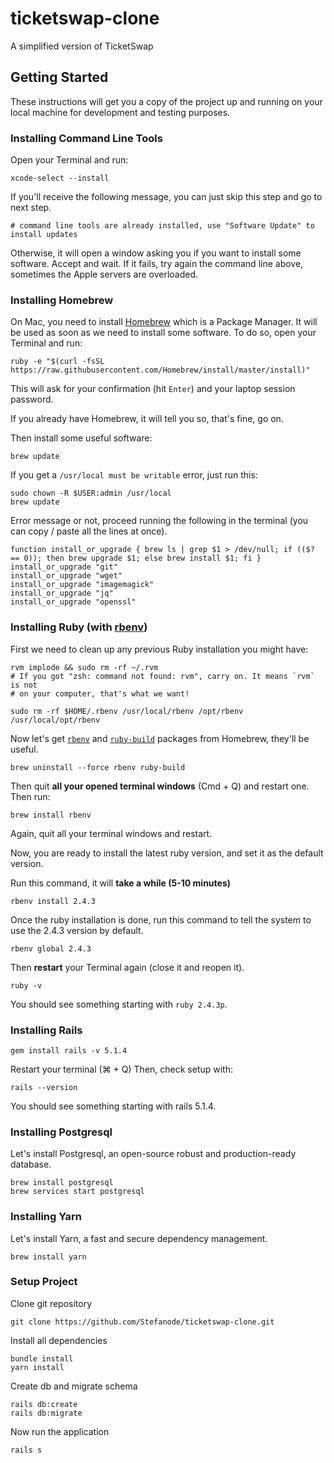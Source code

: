 # ticketswap-clone

A simplified version of TicketSwap

## Getting Started

These instructions will get you a copy of the project up and running on your local machine for development and testing purposes.

### Installing Command Line Tools

Open your Terminal and run:

```
xcode-select --install
```

If you'll receive the following message, you can just skip this step and go to next step.

```
# command line tools are already installed, use "Software Update" to install updates
```

Otherwise, it will open a window asking you if you want to install some software. Accept and wait. If it fails, try again the command line above, sometimes the Apple servers are overloaded.

### Installing Homebrew

On Mac, you need to install [Homebrew](http://brew.sh/) which is a Package Manager.
It will be used as soon as we need to install some software.
To do so, open your Terminal and run:

```
ruby -e "$(curl -fsSL https://raw.githubusercontent.com/Homebrew/install/master/install)"
```

This will ask for your confirmation (hit `Enter`) and your laptop session password.

If you already have Homebrew, it will tell you so, that's fine, go on.

Then install some useful software:

```
brew update
```

If you get a `/usr/local must be writable` error, just run this:

```
sudo chown -R $USER:admin /usr/local
brew update
```

Error message or not, proceed running the following in the terminal (you can copy / paste all the lines at once).

```
function install_or_upgrade { brew ls | grep $1 > /dev/null; if (($? == 0)); then brew upgrade $1; else brew install $1; fi }
install_or_upgrade "git"
install_or_upgrade "wget"
install_or_upgrade "imagemagick"
install_or_upgrade "jq"
install_or_upgrade "openssl"
```

### Installing Ruby (with [rbenv](https://github.com/sstephenson/rbenv))

First we need to clean up any previous Ruby installation you might have:

```
rvm implode && sudo rm -rf ~/.rvm
# If you got "zsh: command not found: rvm", carry on. It means `rvm` is not
# on your computer, that's what we want!

sudo rm -rf $HOME/.rbenv /usr/local/rbenv /opt/rbenv /usr/local/opt/rbenv
```

Now let's get [`rbenv`](https://github.com/rbenv/rbenv) and [`ruby-build`](https://github.com/rbenv/ruby-build) packages from Homebrew, they'll be useful.

```
brew uninstall --force rbenv ruby-build
```

Then quit **all your opened terminal windows** (Cmd + Q) and restart one. Then run:

```
brew install rbenv
```

Again, quit all your terminal windows and restart.


Now, you are ready to install the latest ruby version, and set it as the default version.

Run this command, it will **take a while (5-10 minutes)**

```
rbenv install 2.4.3
```

Once the ruby installation is done, run this command to tell the system
to use the 2.4.3 version by default.

```
rbenv global 2.4.3
```

Then **restart** your Terminal again (close it and reopen it).

```
ruby -v
```

You should see something starting with `ruby 2.4.3p`.

### Installing Rails

```
gem install rails -v 5.1.4
```

Restart your terminal (⌘ + Q) Then, check setup with:

```
rails --version
```

You should see something starting with rails 5.1.4.

### Installing Postgresql

Let's install Postgresql, an open-source robust and production-ready database.

```
brew install postgresql
brew services start postgresql
```

### Installing Yarn

Let's install Yarn, a fast and secure dependency management.

```
brew install yarn
```

### Setup Project

Clone git repository

```
git clone https://github.com/Stefanode/ticketswap-clone.git
```

Install all dependencies

```
bundle install
yarn install
```

Create db and migrate schema

```
rails db:create
rails db:migrate
```

Now run the application

```
rails s
```
